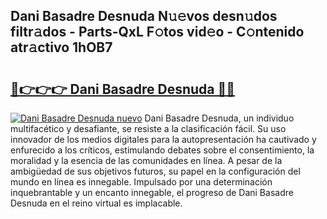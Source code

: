 ## Dani Basadre Desnuda N𝚞𝚎vos desn𝚞dos filtr𝚊dos - Parts-QxL F𝚘tos vid𝚎o - C𝚘ntenido atr𝚊ctivo 1hOB7

# <h2><a href="http://mbaypa.tromn.icu/?c=Dani+Basadre+Desnuda">🔗👉👉👉 Dani Basadre Desnuda 🔗🔗</a></h2>

[![Dani Basadre Desnuda nuevo](https://i.imgur.com/pEAQMta.gif)](http://mbaypa.tromn.icu/?c=Dani+Basadre+Desnuda)
Dani Basadre Desnuda, un individuo multifacético y desafiante, se resiste a la clasificación fácil. Su uso innovador de los medios digitales para la autopresentación ha cautivado y enfurecido a los críticos, estimulando debates sobre el consentimiento, la moralidad y la esencia de las comunidades en línea. A pesar de la ambigüedad de sus objetivos futuros, su papel en la configuración del mundo en línea es innegable. Impulsado por una determinación inquebrantable y un encanto innegable, el progreso de Dani Basadre Desnuda en el reino virtual es implacable.
